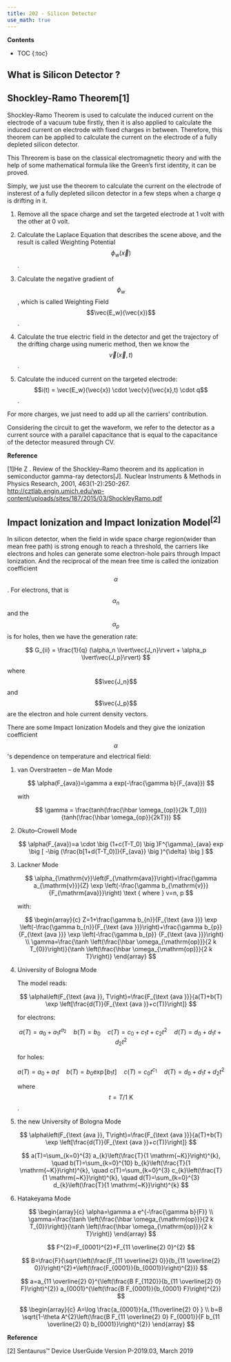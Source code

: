 ```yaml
---
title: 202 - Silicon Detector  
use_math: true
---
```


**Contents**
* TOC
{:toc}

## What is Silicon Detector ?


## Shockley-Ramo Theorem[1]

  Shockley-Ramo Theorem is used to calculate the induced current on the electrode of a vacuum tube firstly, then it is also applied to calculate the induced current on electrode with fixed charges in between. Therefore, this theorem can be applied to calculate the current on the electrode of a fully depleted silicon detector.

  This Threorem is base on the classical electromagnetic theory and with the help of some mathematical formula like the Green’s first identity, it can be proved.

  Simply, we just use the theorem to calculate the current on the electrode of insterest of a fully depleted silicon detector in a few steps when a charge *q* is drifting in it.
  
  1. Remove all the space charge and set the targeted electrode at 1 volt with the other at 0 volt.
  
  2. Calculate the Laplace Equation that describes the scene above, and the result is called Weighting Potential $$\phi_w(\vec{x})$$ .
  
  3. Calculate the negative gradient of $$\phi_w$$, which is called Weighting Field $$\vec{E_w}(\vec{x})$$ .
  
  4. Calculate the true electric field in the detector and get the trajectory of the drifting charge using numeric method, then we know the $$\vec{v}(\vec{x},t)$$ .
  
  5. Calculate the induced current on the targeted electrode: $$i(t) = \vec{E_w}(\vec{x}) \cdot \vec{v}(\vec{x},t) \cdot q$$ .

  For more charges, we just need to add up all the carriers' contribution.

  Considering the circuit to get the waveform, we refer to the detector as a current source with a parallel capacitance that is equal to the capacitance of the detector measured through CV.

 **Reference**
 
[1]He Z . Review of the Shockley–Ramo theorem and its application in semiconductor gamma-ray detectors[J]. Nuclear Instruments & Methods in Physics Research, 2001, 463(1-2):250-267.  <http://cztlab.engin.umich.edu/wp-content/uploads/sites/187/2015/03/ShockleyRamo.pdf>


## Impact Ionization and Impact Ionization Model<sup>[2]</sup>

  In silicon detector, when the field in wide space charge region(wider than mean free path) is strong enough to reach a threshold, the carriers like electrons and holes can generate some electron-hole pairs through Impact Ionization. And the reciprocal of the mean free time is called the ionization coefficient $$\alpha$$. For electrons, that is $$\alpha_n$$ and the $$\alpha_p$$ is for holes, then we have the generation rate:

$$
G_{ii} = \frac{1}{q} (\alpha_n \lvert\vec{J_n}\rvert + \alpha_p \lvert\vec{J_p}\rvert)  
$$

where $$\vec{J_n}$$ and $$\vec{J_p}$$ are the electron and hole current density vectors.

There are some Impact Ionization Models and they give the ionization coefficient $$\alpha$$'s dependence on temperature and electrical field: 
  
  1. van Overstraeten – de Man Mode
  
      $$
      \alpha(F_{ava})=\gamma a exp(-\frac{\gamma b}{F_{ava}})
      $$
  
      with
  
      $$
      \gamma = \frac{tanh(\frac{\hbar \omega_{op}}{2k T_0})}{tanh(\frac{\hbar \omega_{op}}{2kT})}
      $$
  
  2. Okuto–Crowell Mode
      
      $$
      \alpha(F_{ava})=a \cdot \big (1+c(T-T_0) \big )F^{\gamma}_{ava} exp \big [ -\big (\frac{b[1+d(T-T_0)]}{F_{ava}} \big )^{\delta} \big ]
      $$
  
  3. Lackner Mode
      
      $$
      \alpha_{\mathrm{v}}\left(F_{\mathrm{ava}}\right)=\frac{\gamma a_{\mathrm{v}}}{Z} \exp \left(-\frac{\gamma b_{\mathrm{v}}}{F_{\mathrm{ava}}}\right) \text { where } v=n, p
      $$
      
      with:
      
      $$
      \begin{array}{c}
      Z=1+\frac{\gamma b_{n}}{F_{\text {ava }}} \exp \left(-\frac{\gamma b_{n}}{F_{\text {ava }}}\right)+\frac{\gamma b_{p}}{F_{\text {ava }}} \exp \left(-\frac{\gamma b_{p}} {F_{\text {ava }}}\right) \\
      \gamma=\frac{\tanh \left(\frac{\hbar \omega_{\mathrm{op}}}{2 k T_{0}}\right)}{\tanh \left(\frac{\hbar \omega_{\mathrm{op}}}{2 k T}\right)}
      \end{array}
      $$
  
  4. University of Bologna Mode
      
      The model reads:
      
      $$
      \alpha\left(F_{\text {ava }}, T\right)=\frac{F_{\text {ava }}}{a(T)+b(T) \exp \left[\frac{d(T)}{F_{\text {ava }}+c(T)}\right]}
      $$

      for electrons:
      
      $$
      a(T)=a_{0}+a_{1} t^{a_{2}} \quad b(T)=b_{0} \quad c(T)=c_{0}+c_{1} t+c_{2} t^{2} \quad d(T)=d_{0}+d_{1} t+d_{2} t^{2}
      $$
      
      for holes:
      
      $$
      a(T)=a_{0}+a_{1} t \quad b(T)=b_{0} \exp \left[b_{1} t\right] \quad c(T)=c_{0} t^{c_{1}} \quad d(T)=d_{0}+d_{1} t+d_{2} t^{2}
      $$
      
      where $$t=T / 1 \mathrm{~K}$$ .
      
      
  5. the new University of Bologna Mode
      
      $$
      \alpha\left(F_{\text {ava }}, T\right)=\frac{F_{\text {ava }}}{a(T)+b(T) \exp \left[\frac{d(T)}{F_{\text {ava }}+c(T)}\right]}
      $$
      
      $$
      a(T)=\sum_{k=0}^{3} a_{k}\left(\frac{T}{1 \mathrm{~K}}\right)^{k}, \quad b(T)=\sum_{k=0}^{10} b_{k}\left(\frac{T}{1 \mathrm{~K}}\right)^{k}, \quad c(T)=\sum_{k=0}^{3} c_{k}\left(\frac{T}{1 \mathrm{~K}}\right)^{k}, \quad d(T)=\sum_{k=0}^{3} d_{k}\left(\frac{T}{1 \mathrm{~K}}\right)^{k}
      $$
  
  6. Hatakeyama Mode
      
      $$
      \begin{array}{c}
      \alpha=\gamma a e^{-\frac{\gamma b}{F}} \\
      \gamma=\frac{\tanh \left(\frac{\hbar \omega_{\mathrm{op}}}{2 k T_{0}}\right)}{\tanh \left(\frac{\hbar \omega_{\mathrm{op}}}{2 k T}\right)}
      \end{array}
      $$
      
      $$
      F^{2}=F_{0001}^{2}+F_{11 \overline{2} 0}^{2}
      $$

      $$
      B=\frac{F}{\sqrt{\left(\frac{F_{11 \overline{2} 0}}{b_{11 \overline{2} 0}}\right)^{2}+\left(\frac{F_{0001}}{b_{0001}}\right)^{2}}}
      $$
      
      $$
      a=a_{11 \overline{2} 0}^{\left(\frac{B F_{1120}}{b_{11 \overline{2} 0} F}\right)^{2}} a_{0001}^{\left(\frac{B F_{0001}}{b_{0001} F}\right)^{2}}
      $$
      
      $$
      \begin{array}{c}
      A=\log \frac{a_{0001}}{a_{11\overline{2} 0} } \\
      b=B \sqrt{1-\theta A^{2}\left(\frac{B F_{11 \overline{2} 0} F_{0001}}{F b_{11 \overline{2} 0} b_{0001}}\right)^{2}}
      \end{array}
      $$

**Reference**

[2] Sentaurus™ Device UserGuide Version P-2019.03, March 2019
